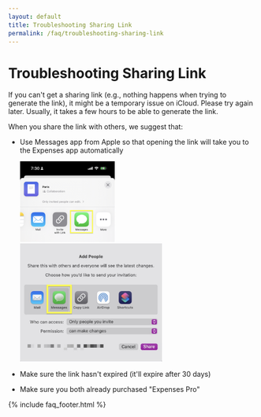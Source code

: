 ```yaml
---
layout: default
title: Troubleshooting Sharing Link
permalink: /faq/troubleshooting-sharing-link
---
```


# Troubleshooting Sharing Link

If you can't get a sharing link (e.g., nothing happens when trying to generate the link), it might be a temporary issue on iCloud. Please try again later. Usually, it takes a few hours to be able to generate the link.

When you share the link with others, we suggest that:

- Use Messages app from Apple so that opening the link will take you to the Expenses app automatically

    <img src="../../assets/faq/troubleshooting-sharing-link/sharing-link-messages-ios.jpg" width="40%">

    <img src="../../assets/faq/troubleshooting-sharing-link/sharing-link-messages-mac.jpg" width="60%">

- Make sure the link hasn't expired (it'll expire after 30 days)
- Make sure you both already purchased "Expenses Pro"

{% include faq_footer.html %}
